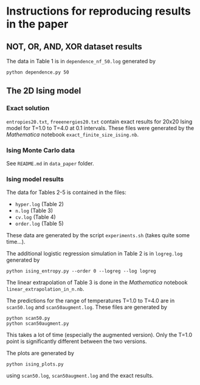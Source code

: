# Instructions for reproducing results in the paper

## NOT, OR, AND, XOR dataset results

The data in Table 1 is in `dependence_nf_50.log` generated by
```
python dependence.py 50
```

## The 2D Ising model

### Exact solution

`entropies20.txt`, `freeenergies20.txt` contain exact results for 20x20 Ising model for T=1.0 to T=4.0 at 0.1 intervals. These files were generated by the *Mathematica* notebook `exact_finite_size_ising.nb`.

### Ising Monte Carlo data

See `README.md` in `data_paper` folder.

### Ising model results

The data for Tables 2-5 is contained in the files:

* `hyper.log` (Table 2)
* `n.log` (Table 3)
* `cv.log` (Table 4)
* `order.log` (Table 5)

These data are generated by the script `experiments.sh` (takes quite some time...).

The additional logistic regression simulation in Table 2 is in `logreg.log` generated by
```
python ising_entropy.py --order 0 --logreg --log logreg
```

The linear extrapolation of Table 3 is done in the *Mathematica* notebook `linear_extrapolation_in_n.nb`. 

The predictions for the range of temperatures T=1.0 to T=4.0 are in `scan50.log` and `scan50augment.log`. These files are generated by
```
python scan50.py
python scan50augment.py
```
This takes a lot of time (especially the augmented version). Only the T=1.0 point is significantly different between the two versions.

The plots are generated by
```
python ising_plots.py
```
using `scan50.log`, `scan50augment.log` and the exact results.
